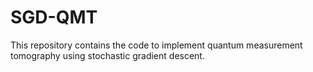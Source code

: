 # SGD-QMT
This repository contains the code to implement quantum measurement tomography using stochastic gradient descent.
